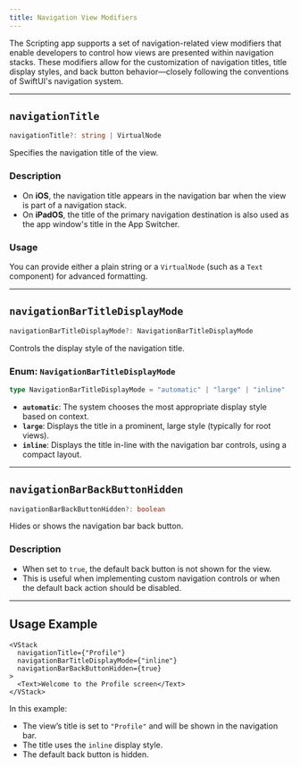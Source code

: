 ```yaml
---
title: Navigation View Modifiers
---
```

The Scripting app supports a set of navigation-related view modifiers that enable developers to control how views are presented within navigation stacks. These modifiers allow for the customization of navigation titles, title display styles, and back button behavior—closely following the conventions of SwiftUI's navigation system.

---

## `navigationTitle`

```ts
navigationTitle?: string | VirtualNode
```

Specifies the navigation title of the view.

### Description

* On **iOS**, the navigation title appears in the navigation bar when the view is part of a navigation stack.
* On **iPadOS**, the title of the primary navigation destination is also used as the app window's title in the App Switcher.

### Usage

You can provide either a plain string or a `VirtualNode` (such as a `Text` component) for advanced formatting.

---

## `navigationBarTitleDisplayMode`

```ts
navigationBarTitleDisplayMode?: NavigationBarTitleDisplayMode
```

Controls the display style of the navigation title.

### Enum: `NavigationBarTitleDisplayMode`

```ts
type NavigationBarTitleDisplayMode = "automatic" | "large" | "inline"
```

* **`automatic`**: The system chooses the most appropriate display style based on context.
* **`large`**: Displays the title in a prominent, large style (typically for root views).
* **`inline`**: Displays the title in-line with the navigation bar controls, using a compact layout.

---

## `navigationBarBackButtonHidden`

```ts
navigationBarBackButtonHidden?: boolean
```

Hides or shows the navigation bar back button.

### Description

* When set to `true`, the default back button is not shown for the view.
* This is useful when implementing custom navigation controls or when the default back action should be disabled.

---

## Usage Example

```tsx
<VStack
  navigationTitle={"Profile"}
  navigationBarTitleDisplayMode={"inline"}
  navigationBarBackButtonHidden={true}
>
  <Text>Welcome to the Profile screen</Text>
</VStack>
```

In this example:

* The view’s title is set to `"Profile"` and will be shown in the navigation bar.
* The title uses the `inline` display style.
* The default back button is hidden.
